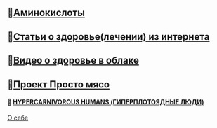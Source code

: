 ## 🔸[Аминокислоты](articles/аминокислоты_full.md)

## 🔸[Статьи о здоровье(лечении) из интернета](articles_webs/artikles_webs_all.md)

## 🔸[Видео о здоровье в облаке](https://cloud.mail.ru/public/un2Z/jNYrA6xtg)

## 🔸[Проект Просто мясо](Notes/Просто_мясо.md)

#### **🔸 [HYPERCARNIVOROUS HUMANS (ГИПЕРПЛОТОЯДНЫЕ ЛЮДИ)](articles_webs/HYPERCARNIVOROUS_HUMANS/00_СОДЕРЖАНИЕ.md)**


[О себе](articles/about.md)
